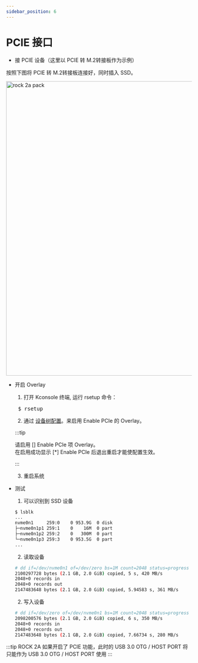 ```yaml
---
sidebar_position: 6
---
```


# PCIE 接口

- 接 PCIE 设备（这里以 PCIE 转 M.2转接板作为示例）

按照下图将 PCIE 转 M.2转接板连接好，同时插入 SSD。

<img src="/img/rock2a/rock-2a-pcie.webp" width="800" alt="rock 2a pack" />

- 开启 Overlay

  1. 打开 Kconsole 终端, 运行 rsetup 命令：

  <pre> $ rsetup </pre>

  2. 通过 [设备树配置](/rock2/rock2a/radxa-os/rsetup)。来启用 Enable PCIe 的 Overlay。

  :::tip

  请启用 [] Enable PCIe 项 Overlay。<br/>
  在启用成功显示 [*] Enable PCIe 后退出重启才能使配置生效。

  :::

  3. 重启系统

- 测试

  1. 可以识别到 SSD 设备

  ```bash
  $ lsblk
  ...
  nvme0n1     259:0    0 953.9G  0 disk
  ├─nvme0n1p1 259:1    0    16M  0 part
  ├─nvme0n1p2 259:2    0   300M  0 part
  └─nvme0n1p3 259:3    0 953.5G  0 part
  ...
  ```

  2. 读取设备

  ```bash
  # dd if=/dev/nvme0n1 of=/dev/zero bs=1M count=2048 status=progress
  2100297728 bytes (2.1 GB, 2.0 GiB) copied, 5 s, 420 MB/s
  2048+0 records in
  2048+0 records out
  2147483648 bytes (2.1 GB, 2.0 GiB) copied, 5.94583 s, 361 MB/s
  ```

  2. 写入设备

  ```bash
  # dd if=/dev/zero of=/dev/nvme0n1 bs=1M count=2048 status=progress
  2098200576 bytes (2.1 GB, 2.0 GiB) copied, 6 s, 350 MB/s
  2048+0 records in
  2048+0 records out
  2147483648 bytes (2.1 GB, 2.0 GiB) copied, 7.66734 s, 280 MB/s
  ```

:::tip
ROCK 2A 如果开启了 PCIE 功能，此时的 USB 3.0 OTG / HOST PORT 将只能作为 USB 3.0 OTG / HOST PORT 使用
:::
